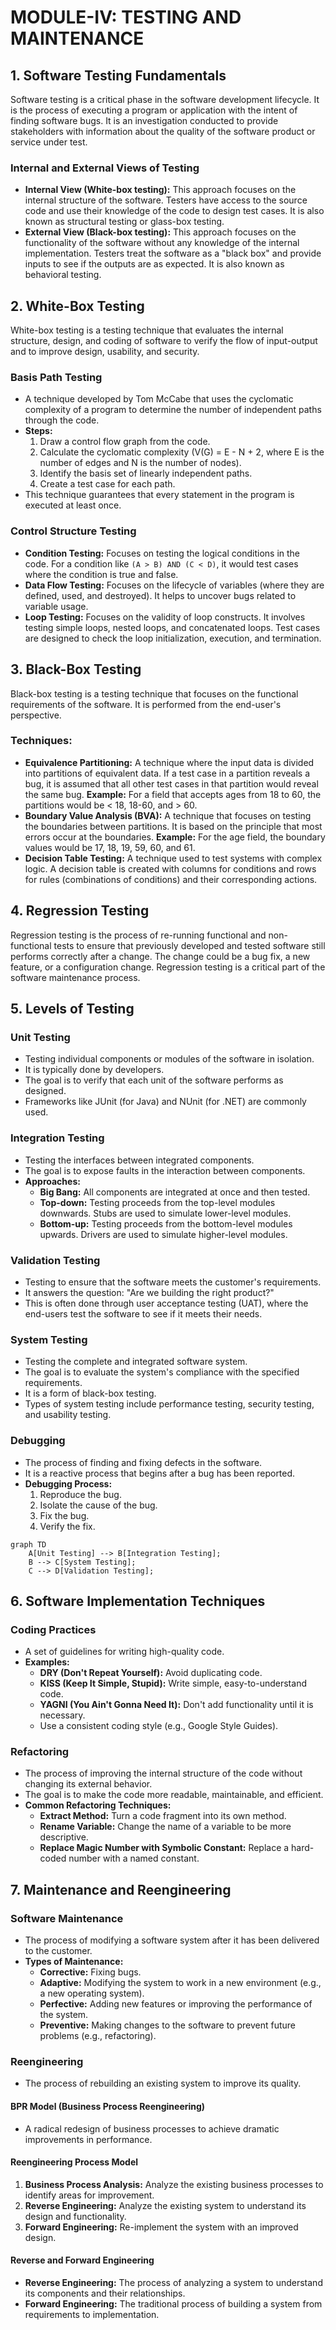 # MODULE-IV: TESTING AND MAINTENANCE

## 1. Software Testing Fundamentals

Software testing is a critical phase in the software development lifecycle. It is the process of executing a program or application with the intent of finding software bugs. It is an investigation conducted to provide stakeholders with information about the quality of the software product or service under test.

### Internal and External Views of Testing
*   **Internal View (White-box testing):** This approach focuses on the internal structure of the software. Testers have access to the source code and use their knowledge of the code to design test cases. It is also known as structural testing or glass-box testing.
*   **External View (Black-box testing):** This approach focuses on the functionality of the software without any knowledge of the internal implementation. Testers treat the software as a "black box" and provide inputs to see if the outputs are as expected. It is also known as behavioral testing.

## 2. White-Box Testing

White-box testing is a testing technique that evaluates the internal structure, design, and coding of software to verify the flow of input-output and to improve design, usability, and security.

### Basis Path Testing
*   A technique developed by Tom McCabe that uses the cyclomatic complexity of a program to determine the number of independent paths through the code.
*   **Steps:**
    1.  Draw a control flow graph from the code.
    2.  Calculate the cyclomatic complexity (V(G) = E - N + 2, where E is the number of edges and N is the number of nodes).
    3.  Identify the basis set of linearly independent paths.
    4.  Create a test case for each path.
*   This technique guarantees that every statement in the program is executed at least once.

### Control Structure Testing
*   **Condition Testing:** Focuses on testing the logical conditions in the code. For a condition like `(A > B) AND (C < D)`, it would test cases where the condition is true and false.
*   **Data Flow Testing:** Focuses on the lifecycle of variables (where they are defined, used, and destroyed). It helps to uncover bugs related to variable usage.
*   **Loop Testing:** Focuses on the validity of loop constructs. It involves testing simple loops, nested loops, and concatenated loops. Test cases are designed to check the loop initialization, execution, and termination.

## 3. Black-Box Testing

Black-box testing is a testing technique that focuses on the functional requirements of the software. It is performed from the end-user's perspective.

### Techniques:
*   **Equivalence Partitioning:** A technique where the input data is divided into partitions of equivalent data. If a test case in a partition reveals a bug, it is assumed that all other test cases in that partition would reveal the same bug. **Example:** For a field that accepts ages from 18 to 60, the partitions would be < 18, 18-60, and > 60.
*   **Boundary Value Analysis (BVA):** A technique that focuses on testing the boundaries between partitions. It is based on the principle that most errors occur at the boundaries. **Example:** For the age field, the boundary values would be 17, 18, 19, 59, 60, and 61.
*   **Decision Table Testing:** A technique used to test systems with complex logic. A decision table is created with columns for conditions and rows for rules (combinations of conditions) and their corresponding actions.

## 4. Regression Testing

Regression testing is the process of re-running functional and non-functional tests to ensure that previously developed and tested software still performs correctly after a change. The change could be a bug fix, a new feature, or a configuration change. Regression testing is a critical part of the software maintenance process.

## 5. Levels of Testing

### Unit Testing
*   Testing individual components or modules of the software in isolation.
*   It is typically done by developers.
*   The goal is to verify that each unit of the software performs as designed.
*   Frameworks like JUnit (for Java) and NUnit (for .NET) are commonly used.

### Integration Testing
*   Testing the interfaces between integrated components.
*   The goal is to expose faults in the interaction between components.
*   **Approaches:**
    *   **Big Bang:** All components are integrated at once and then tested.
    *   **Top-down:** Testing proceeds from the top-level modules downwards. Stubs are used to simulate lower-level modules.
    *   **Bottom-up:** Testing proceeds from the bottom-level modules upwards. Drivers are used to simulate higher-level modules.

### Validation Testing
*   Testing to ensure that the software meets the customer's requirements.
*   It answers the question: "Are we building the right product?"
*   This is often done through user acceptance testing (UAT), where the end-users test the software to see if it meets their needs.

### System Testing
*   Testing the complete and integrated software system.
*   The goal is to evaluate the system's compliance with the specified requirements.
*   It is a form of black-box testing.
*   Types of system testing include performance testing, security testing, and usability testing.

### Debugging
*   The process of finding and fixing defects in the software.
*   It is a reactive process that begins after a bug has been reported.
*   **Debugging Process:**
    1.  Reproduce the bug.
    2.  Isolate the cause of the bug.
    3.  Fix the bug.
    4.  Verify the fix.

```mermaid
graph TD
    A[Unit Testing] --> B[Integration Testing];
    B --> C[System Testing];
    C --> D[Validation Testing];
```

## 6. Software Implementation Techniques

### Coding Practices
*   A set of guidelines for writing high-quality code.
*   **Examples:**
    *   **DRY (Don't Repeat Yourself):** Avoid duplicating code.
    *   **KISS (Keep It Simple, Stupid):** Write simple, easy-to-understand code.
    *   **YAGNI (You Ain't Gonna Need It):** Don't add functionality until it is necessary.
    *   Use a consistent coding style (e.g., Google Style Guides).

### Refactoring
*   The process of improving the internal structure of the code without changing its external behavior.
*   The goal is to make the code more readable, maintainable, and efficient.
*   **Common Refactoring Techniques:**
    *   **Extract Method:** Turn a code fragment into its own method.
    *   **Rename Variable:** Change the name of a variable to be more descriptive.
    *   **Replace Magic Number with Symbolic Constant:** Replace a hard-coded number with a named constant.

## 7. Maintenance and Reengineering

### Software Maintenance
*   The process of modifying a software system after it has been delivered to the customer.
*   **Types of Maintenance:**
    *   **Corrective:** Fixing bugs.
    *   **Adaptive:** Modifying the system to work in a new environment (e.g., a new operating system).
    *   **Perfective:** Adding new features or improving the performance of the system.
    *   **Preventive:** Making changes to the software to prevent future problems (e.g., refactoring).

### Reengineering
*   The process of rebuilding an existing system to improve its quality.

#### BPR Model (Business Process Reengineering)
*   A radical redesign of business processes to achieve dramatic improvements in performance.

#### Reengineering Process Model
1.  **Business Process Analysis:** Analyze the existing business processes to identify areas for improvement.
2.  **Reverse Engineering:** Analyze the existing system to understand its design and functionality.
3.  **Forward Engineering:** Re-implement the system with an improved design.

#### Reverse and Forward Engineering
*   **Reverse Engineering:** The process of analyzing a system to understand its components and their relationships.
*   **Forward Engineering:** The traditional process of building a system from requirements to implementation.